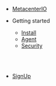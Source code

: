 - [MetacenterIO](/)

- Getting started
  - [<span class="fa fa-caret-right">  Install</span>](install.md)
  - [<span class="fa fa-caret-right">  Agent</span>](agent.md)
  - [<span class="fa fa-caret-right">  Security</span>](security.md)


<br>
<br>

- [<span class="fa fa-sign-in">  SignUp</span>](https://console.metacenter.io/login#signup)